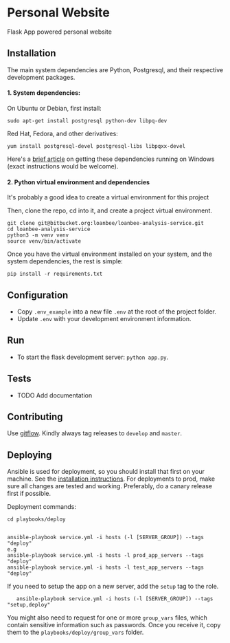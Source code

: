 Personal Website
=========
Flask App powered personal website

Installation
----
The main system dependencies are Python, Postgresql, and their respective development packages.

#### 1. System dependencies:
On Ubuntu or Debian, first install:

    sudo apt-get install postgresql python-dev libpq-dev

Red Hat, Fedora, and other derivatives:

    yum install postgresql-devel postgresql-libs libpqxx-devel

Here's a [brief article](http://initd.org/psycopg/articles/2011/06/05/psycopg-windows-mingw/) on getting these dependencies running on Windows (exact instructions would be welcome).

#### 2. Python virtual environment and dependencies
It's probably a good idea to create a virtual environment for this project

Then, clone the repo, cd into it, and create a project virtual environment.

    git clone git@bitbucket.org:loanbee/loanbee-analysis-service.git
    cd loanbee-analysis-service
    python3 -m venv venv
    source venv/bin/activate

Once you have the virtual environment installed on your system, and the system dependencies, the rest is simple:

    pip install -r requirements.txt

Configuration
----
* Copy `.env_example` into a new file `.env` at the root of the project folder.
* Update `.env` with your development environment information.

Run
----
* To start the flask development server: `python app.py`.

Tests
----
* TODO Add documentation

Contributing
-----
Use [gitflow](https://www.atlassian.com/git/tutorials/comparing-workflows#gitflow-workflow).
Kindly always tag releases to `develop` and `master`.

Deploying
-------
Ansible is used for deployment, so you should install that first on your machine.
See the [installation instructions](http://docs.ansible.com/ansible/latest/intro_installation.html).
For deployments to prod, make sure all changes are tested and working. Preferably, do a canary release first if possible.

Deployment commands:

    cd playbooks/deploy


    ansible-playbook service.yml -i hosts (-l [SERVER_GROUP]) --tags "deploy"
    e.g
    ansible-playbook service.yml -i hosts -l prod_app_servers --tags "deploy"
    ansible-playbook service.yml -i hosts -l test_app_servers --tags "deploy"

If you need to setup the app on a new server, add the `setup` tag to the role. 

       ansible-playbook service.yml -i hosts (-l [SERVER_GROUP]) --tags "setup,deploy"

You might also need to request for one or more `group_vars` files, which contain sensitive information such as passwords. Once you receive it, copy them to the `playbooks/deploy/group_vars` folder.
